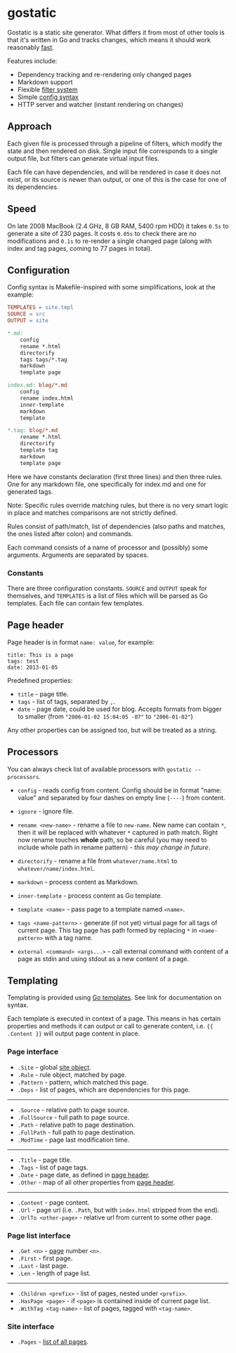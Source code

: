 # gostatic

Gostatic is a static site generator. What differs it from most of other tools is
that it's written in Go and tracks changes, which means it should work
reasonably [fast](#speed).

Features include:

 - Dependency tracking and re-rendering only changed pages
 - Markdown support
 - Flexible [filter system](#processors)
 - Simple [config syntax](#configuration)
 - HTTP server and watcher (instant rendering on changes)

## Approach

Each given file is processed through a pipeline of filters, which modify the
state and then rendered on disk. Single input file corresponds to a single
output file, but filters can generate virtual input files.

Each file can have dependencies, and will be rendered in case it does not exist,
or its source is newer than output, or one of this is the case for one of its
dependencies.

## Speed

On late 2008 MacBook (2.4 GHz, 8 GB RAM, 5400 rpm HDD) it takes `0.5s` to
generate a site of 230 pages. It costs `0.05s` to check there are no
modifications and `0.1s` to re-render a single changed page (along with index
and tag pages, coming to 77 pages in total).

## Configuration

Config syntax is Makefile-inspired with some simplifications, look at the
example:

```Makefile
TEMPLATES = site.tmpl
SOURCE = src
OUTPUT = site

*.md:
    config
    rename *.html
    directorify
    tags tags/*.tag
    markdown
    template page

index.md: blog/*.md
    config
    rename index.html
    inner-template
    markdown
    template

*.tag: blog/*.md
    rename *.html
    directorify
    template tag
    markdown
    template page
```

Here we have constants declaration (first three lines) and then three rules. One
for any markdown file, one specifically for index.md and one for generated tags.

Note: Specific rules override matching rules, but there is no very smart logic
in place and matches comparisons are not strictly defined.

Rules consist of path/match, list of dependencies (also paths and matches, the
ones listed after colon) and commands.

Each command consists of a name of processor and (possibly) some
arguments. Arguments are separated by spaces.

### Constants

There are three configuration constants. `SOURCE` and `OUTPUT` speak for
themselves, and `TEMPLATES` is a list of files which will be parsed as Go
templates. Each file can contain few templates.

## Page header

Page header is in format `name: value`, for example:

```
title: This is a page
tags: test
date: 2013-01-05
```

Predefined properties:

- `title` - page title.
- `tags` - list of tags, separated by `,`.
- `date` - page date, could be used for blog. Accepts formats from bigger to
  smaller (from `"2006-01-02 15:04:05 -07"` to `"2006-01-02"`)

Any other properties can be assigned too, but will be treated as a string.

## Processors

You can always check list of available processors with `gostatic --processors`.

- `config` - reads config from content. Config should be in format "name: value"
  and separated by four dashes on empty line (`----`) from content.

- `ignore` - ignore file.

- `rename <new-name>` - rename a file to `new-name`. New name can contain `*`,
  then it will be replaced with whatever `*` captured in path match. Right now
  rename touches **whole** path, so be careful (you may need to include whole
  path in rename pattern) - *this may change in future*.

- `directorify` - rename a file from `whatever/name.html` to
  `whatever/name/index.html`.

- `markdown` - process content as Markdown.

- `inner-template` - process content as Go template.

- `template <name>` - pass page to a template named `<name>`.

- `tags <name-pattern>` - generate (if not yet) virtual page for all tags of
  current page. This tag page has path formed by replacing `*` in
  `<name-pattern>` with a tag name.

- `external <command> <args...>` - call external command with content of a page
  as stdin and using stdout as a new content of a page.

## Templating

Templating is provided using
[Go templates](http://golang.org/pkg/text/template/). See link for documentation
on syntax.

Each template is executed in context of a page. This means in has certain
properties and methods it can output or call to generate content, i.e. `{{
.Content }}` will output page content in place.

### Page interface

- `.Site` - global [site object](#site-interface).
- `.Rule` - rule object, matched by page.
- `.Pattern` - pattern, which matched this page.
- `.Deps` - list of pages, which are dependencies for this page.

----

- `.Source` - relative path to page source.
- `.FullSource` - full path to page source.
- `.Path` - relative path to page destination.
- `.FullPath` - full path to page destination.
- `.ModTime` - page last modification time.

----

- `.Title` - page title.
- `.Tags` - list of page tags.
- `.Date` - page date, as defined in [page header](#page-header).
- `.Other` - map of all other properties from [page header](#page-header).

----

- `.Content` - page content.
- `.Url` - page url (i.e. `.Path`, but with `index.html` stripped from the end).
- `.UrlTo <other-page>` - relative url from current to some other page.

### Page list interface

- `.Get <n>` - [page](#page-interface) number `<n>`.
- `.First` - first page.
- `.Last` - last page.
- `.Len` - length of page list.

----

- `.Children <prefix>` - list of pages, nested under `<prefix>`.
- `.HasPage <page>` - if `<page>` is contained inside of current page list.
- `.WithTag <tag-name>` - list of pages, tagged with `<tag-name>`.

### Site interface

- `.Pages` - [list of all pages](#page-list-interface).

